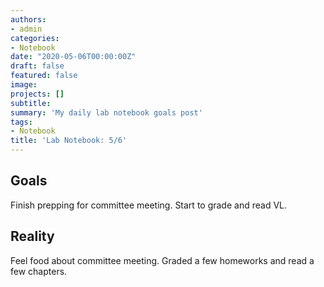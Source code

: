```yaml
---
authors:
- admin
categories:
- Notebook
date: "2020-05-06T00:00:00Z"
draft: false
featured: false
image:
projects: []
subtitle: 
summary: 'My daily lab notebook goals post'
tags:
- Notebook
title: 'Lab Notebook: 5/6'
---
```


## Goals ##
Finish prepping for committee meeting. Start to grade and read VL. 

## Reality ##
Feel food about committee meeting. Graded a few homeworks and read a few chapters.